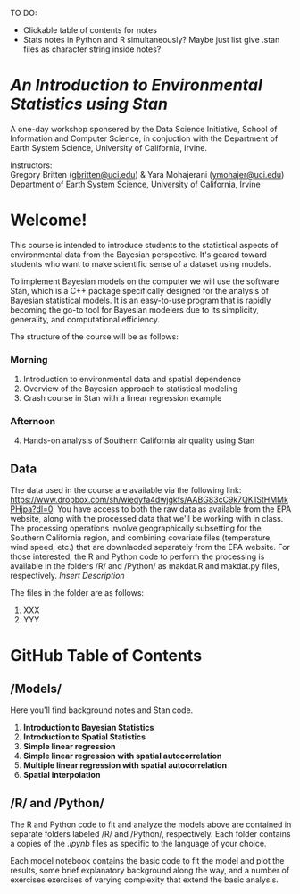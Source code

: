 TO DO:
- Clickable table of contents for notes
- Stats notes in Python and R simultaneously? Maybe just list give .stan files as character string inside notes?



# *An Introduction to Environmental Statistics using Stan*
A one-day workshop sponsered by the Data Science Initiative, School of Information and Computer Science, in conjuction with the Department of Earth System Science, University of California, Irvine.

Instructors: <br />
Gregory Britten (gbritten@uci.edu) & Yara Mohajerani (ymohajer@uci.edu) <br />
Department of Earth System Science, University of California, Irvine 



# Welcome!
This course is intended to introduce students to the statistical aspects of environmental data from the Bayesian perspective. It's geared toward students who want to make scientific sense of a dataset using models. 

To implement Bayesian models on the computer we will use the software Stan, which is a C++ package specifically designed for the analysis of Bayesian statistical models. It is an easy-to-use program that is rapidly becoming the go-to tool for Bayesian modelers due to its simplicity, generality, and computational efficiency. 

The structure of the course will be as follows:

### Morning
1. Introduction to environmental data and spatial dependence
2. Overview of the Bayesian approach to statistical modeling
3. Crash course in Stan with a linear regression example

### Afternoon
4. Hands-on analysis of Southern California air quality using Stan



## Data
The data used in the course are available via the following link: https://www.dropbox.com/sh/wiedyfa4dwjgkfs/AABG83cC9k7QK1StHMMkPHjpa?dl=0. You have access to both the raw data as available from the EPA website, along with the processed data that we'll be working with in class. The processing operations involve geographically subsetting for the Southern California region, and combining covariate files (temperature, wind speed, etc.) that are downlaoded separately from the EPA website. For those interested, the R and Python code to perform the processing is available in the folders /R/ and /Python/ as makdat.R and makdat.py files, respectively. 
*Insert Description*

The files in the folder are as follows:
1. XXX
2. YYY




# GitHub Table of Contents

## /Models/
Here you'll find background notes and Stan code. 
01. **Introduction to Bayesian Statistics**
02. **Introduction to Spatial Statistics**
1. **Simple linear regression**
2. **Simple linear regression with spatial autocorrelation**
3. **Multiple linear regression with spatial autocorrelation**
4. **Spatial interpolation**

## /R/ and /Python/
The R and Python code to fit and analyze the models above are contained in separate folders labeled /R/ and /Python/, respectively. Each folder contains a copies of the *.ipynb* files as specific to the language of your choice. 

Each model notebook contains the basic code to fit the model and plot the results, some brief explanatory background along the way, and a number of exercises exercises of varying complexity that extend the basic analysis.  
